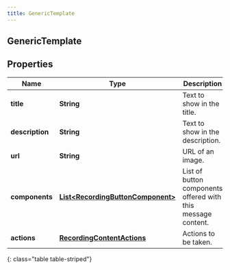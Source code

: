```yaml
---
title: GenericTemplate
---
```

## GenericTemplate


## Properties

| Name | Type | Description | Notes |
| ------------ | ------------- | ------------- | ------------- |
| **title** | <!----><!---->**String**<!----> | Text to show in the title. |  [optional] |
| **description** | <!----><!---->**String**<!----> | Text to show in the description. |  [optional] |
| **url** | <!----><!---->**String**<!----> | URL of an image. |  [optional] |
| **components** | <!----><!---->[**List&lt;RecordingButtonComponent&gt;**](RecordingButtonComponent.html)<!----> | List of button components offered with this message content. |  [optional] |
| **actions** | <!----><!---->[**RecordingContentActions**](RecordingContentActions.html)<!----> | Actions to be taken. |  [optional] |
{: class="table table-striped"}



